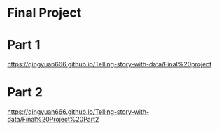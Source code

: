 # Final Project
# Part 1
https://qingyuan666.github.io/Telling-story-with-data/Final%20project
# Part 2 
https://qingyuan666.github.io/Telling-story-with-data/Final%20Project%20Part2
